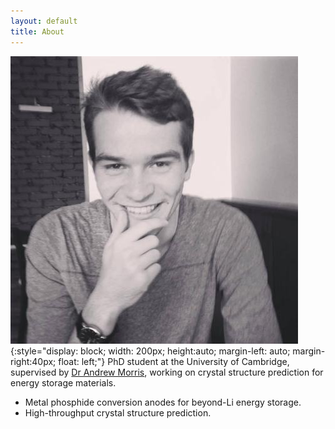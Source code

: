 ```yaml
---
layout: default
title: About
---
```


![face](./assets/me.jpeg){:style="display: block; width: 200px; height:auto; margin-left: auto; margin-right:40px; float: left;"} PhD student at the University of Cambridge, supervised by [Dr Andrew Morris](http://www.andrewjmorris.org), working on crystal structure prediction for energy storage materials.
- Metal phosphide conversion anodes for beyond-Li energy storage.
- High-throughput crystal structure prediction.
